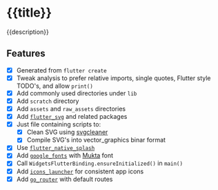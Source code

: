 # {{title}}

{{description}}

## Features

- [x] Generated from `flutter create`
- [x] Tweak analysis to prefer relative imports, single quotes, Flutter style TODO's, and allow `print()`
- [x] Add commonly used directories under `lib`
- [x] Add `scratch` directory
- [x] Add `assets` and `raw_assets` directories
- [x] Add [`flutter_svg`](https://pub.dev/packages/flutter_svg) and related packages
- [x] Just file containing scripts to:
  - [x] Clean SVG using [svgcleaner](https://crates.io/crates/svgcleaner)
  - [x] Compile SVG's into vector_graphics binar format
- [x] Use [`flutter_native_splash`](https://pub.dev/packages/flutter_native_splash)
- [x] Add [`google_fonts`](https://pub.dev/packages/google_fonts) with [Mukta](https://fonts.google.com/specimen/Mukta) font
- [x] Call `WidgetsFlutterBinding.ensureInitialized()` in `main()`
- [x] Add [`icons_launcher`](https://pub.dev/packages/icons_launcher) for consistent app icons
- [x] Add [`go_router`](https://pub.dev/packages/go_router) with default routes
